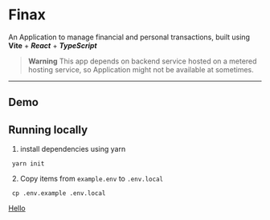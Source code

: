 # **Finax**

An Application to manage financial and personal transactions, built using **Vite** + _**React**_ + _**TypeScript**_

> **Warning** 
> This app depends on backend service hosted on a metered hosting service, so Application might not be available at sometimes.
---

## **Demo**


## Running locally

1. install dependencies using yarn

```
 yarn init
```

2. Copy items from `example.env` to `.env.local`
```
 cp .env.example .env.local
```

[Hello]('https://goggle/com')
